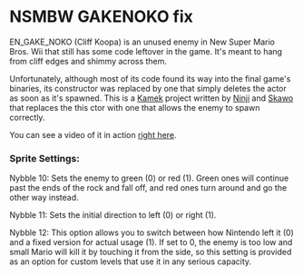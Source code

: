# NSMBW GAKENOKO fix

EN_GAKE_NOKO (Cliff Koopa) is an unused enemy in New Super Mario Bros. Wii that still has some code leftover in the game. It's meant to hang from cliff edges and shimmy across them.

Unfortunately, although most of its code found its way into the final game's binaries, its constructor was replaced by one that simply deletes the actor as soon as it's spawned. This is a [Kamek](https://github.com/Treeki/Kamek) project written by [Ninji](https://github.com/Treeki/) and [Skawo](https://github.com/skawo) that replaces the this ctor with one that allows the enemy to spawn correctly.

You can see a video of it in action [right here](https://www.youtube.com/watch?v=8M9K124EkuE).

### Sprite Settings:

Nybble 10: Sets the enemy to green (0) or red (1). Green ones will continue past the ends of the rock and fall off, and red ones turn around and go the other way instead.

Nybble 11: Sets the initial direction to left (0) or right (1).

Nybble 12: This option allows you to switch between how Nintendo left it (0) and a fixed version for actual usage (1). If set to 0, the enemy is too low and small Mario will kill it by touching it from the side, so this setting is provided as an option for custom levels that use it in any serious capacity.